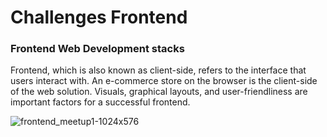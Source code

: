 # Challenges Frontend

### Frontend Web Development stacks
Frontend, which is also known as client-side, refers to the interface that users interact with. An e-commerce store on the browser is the client-side of the web solution. Visuals, graphical layouts, and user-friendliness are important factors for a successful frontend.

![frontend_meetup1-1024x576](https://user-images.githubusercontent.com/12265786/216794985-4e8898ff-3d2f-44c2-b988-5d3692c1c4b1.jpeg)

